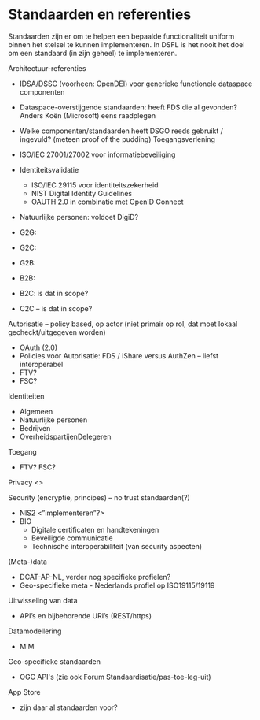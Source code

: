 # Standaarden en referenties

Standaarden zijn er om te helpen een bepaalde functionaliteit uniform binnen het stelsel te kunnen implementeren. In DSFL is het nooit het doel om een standaard (in zijn geheel) te implementeren. 

Architectuur-referenties

- IDSA/DSSC (voorheen: OpenDEI) voor generieke functionele dataspace componenten
- Dataspace-overstijgende standaarden: heeft FDS die al gevonden? Anders Koën (Microsoft) eens raadplegen
- Welke componenten/standaarden heeft DSGO reeds gebruikt / ingevuld? (meteen proof of the pudding)
Toegangsverlening
- ISO/IEC 27001/27002 voor informatiebeveiliging
- Identiteitsvalidatie
  - ISO/IEC 29115 voor identiteitszekerheid
  - NIST Digital Identity Guidelines
  - OAUTH 2.0 in combinatie met OpenID Connect
- Natuurlijke personen: voldoet DigiD?

- G2G:
- G2C:
- G2B:
- B2B:
- B2C: is dat in scope?
- C2C – is dat in scope?

Autorisatie – policy based, op actor (niet primair op rol, dat moet lokaal gecheckt/uitgegeven worden)
- OAuth (2.0)
- Policies voor Autorisatie: FDS / iShare versus AuthZen – liefst interoperabel
- FTV?
- FSC?

Identiteiten
- Algemeen
- Natuurlijke personen
- Bedrijven
- OverheidspartijenDelegeren

Toegang
- FTV? FSC?

Privacy
<>

Security
(encryptie, principes) – no trust standaarden(?)
- NIS2 <”implementeren”?>
- BIO
  - Digitale certificaten en handtekeningen
  - Beveiligde communicatie
  - Technische interoperabiliteit (van security aspecten)

(Meta-)data
  - DCAT-AP-NL, verder nog specifieke profielen?
  - Geo-specifieke meta - Nederlands profiel op ISO19115/19119

Uitwisseling van data 
- API’s en bijbehorende URI’s (REST/https)

Datamodellering
- <a>MIM</a>

Geo-specifieke standaarden
- OGC API's (zie ook Forum Standaardisatie/pas-toe-leg-uit)

App Store 
- zijn daar al standaarden voor?


 


